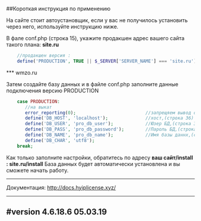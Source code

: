 ##Короткая инструкция по применению

На сайте стоит автоустановщик, если у вас не получилось установить через него, используйте инструкцию ниже.

В фале conf.php (строка 15), укажите продакшен адрес вашего сайта такого плана: **site.ru**
```php
    //продакшен версия :
    define('PRODUCTION', TRUE || $_SERVER['SERVER_NAME'] === 'site.ru'); //укажи свой сайт
```

*** wmzo.ru

Затем создайте базу данных и в файле conf.php заполните данные подключения версию PRODUCTION 
```php
    case PRODUCTION:
       //на выкат
       error_reporting(0);                          //запрещяем вывод ошибок ошбики
       define('DB_HOST', 'localhost');              //хост,(строка 36)
       define('DB_USER', 'pro_db_user');            //Юзер БД,(строка 37)
       define('DB_PASS', 'pro_db_password');        //Пароль БД,(строка 38)
       define('DB_NAME', 'pro_db_name');            //Имя базы даннх,(строка 39)
       define('DB_CHAR', 'utf8');
    break;
```

Как только заполните настройки, обратитесь по адресу **ваш сайт/install : site.ru/install** 
База данных будет автоматически установлена и вы сможете начать работу.

***

Документация: <http://docs.hyiplicense.xyz/>

***

## #version 4.6.18.6 05.03.19